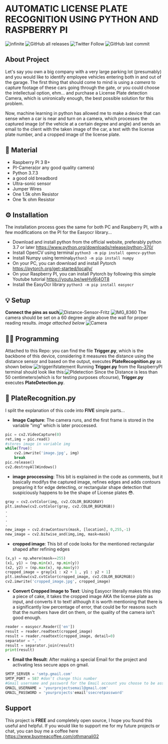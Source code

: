 # AUTOMATIC LICENSE PLATE RECOGNITION USING PYTHON AND RASPBERRY PI

![infinite](https://user-images.githubusercontent.com/73076057/130128647-5599ebfe-bea6-4b64-a501-c7fa32128bbd.png)
![GitHub all releases](https://img.shields.io/github/downloads/Othm01100001n/License-Plate-Recognition-Garage-Guardian-/total)                                                                         ![Twitter Follow](https://img.shields.io/twitter/follow/othmanali02?style=social)                                                                  ![GitHub last commit](https://img.shields.io/github/last-commit/Othm01100001n/License-Plate-Recognition-Garage-Guardian-)

## About Project
Let's say you own a big company with a very large parking lot (presumably) and you would like to identify employee vehicles entering both in and out of the garage. 
The first thing that should come to mind is using a *camera* to capture footage of these cars going through the gate, or you could choose the intellectual option, ehm... and purchase a License Plate detection Camera, which is unironically enough, the best possible solution for this problem.

                                    
Now, machine learning in python has allowed me to make a device that can sense when a car is near and turn on a camera, which processes the captured image (of the
vehicle at a certain degree and angle) and sends an email to the client with the taken image of the car, a text with the license plate number, and a cropped image of the license plate. 


## 🧬 Material
- Raspberry PI 3 B+
- PI-Camera(or any good quality camera)
- Python 3.7.3
- a good old breadbord
- Ultra-sonic sensor
- Jumper Wires
- One 1.5k ohm Resistor
- One 1k ohm Resistor                
                  
## ⚙️ Installation
The installation process goes the same for both PC and Raspberry PI, with a few modifications on the PI for the Easyocr library...
- Download and install python from the official website, preferably python 3.7 or later https://www.python.org/downloads/release/python-370/
- Install OpenCV using terminal `python3 -m pip install opencv-python`
- Install Numpy using terminal`python3 -m pip install numpy`
- On your PC, you can download and install Pytorch https://pytorch.org/get-started/locally/
- On your Raspberry PI, you can install Pytorch by following this simple Youtube tutorial https://youtu.be/weHvI6j4OT8
- Install the EasyOcr library `python3 -m pip install easyocr`
  
## 💡 Setup
**Connect the pins as such**![Distance-Sensor-Fritz](https://user-images.githubusercontent.com/73076057/130138629-15da5e84-b81e-402f-988d-feedf4035a4e.png)
![IMG_8360](https://user-images.githubusercontent.com/73076057/130138787-7685f5ff-9496-4cf4-a432-13eb5bad516c.jpg)
The camera should be set on a 60 degree angle above the wall for proper reading results. *image attached below*
![Camera](https://user-images.githubusercontent.com/73076057/130151109-495c0751-7d25-47fe-9fb6-b9621f553992.jpg)


## 👨‍💻 Programming
Attached to this Repo: you can find the file **Trigger.py**, which is the backbone of this device, considering it measures the distance using the distance sensor
and based on the output, executes **PlateRecognition.py** as shown below
![triggerifstatement](https://user-images.githubusercontent.com/73076057/130140573-c2b3a007-181d-40c6-80ff-2f08674e7ee2.png)
Running **Trigger.py** from the RaspberryPI terminal should look like this:![PIdetection](https://user-images.githubusercontent.com/73076057/130140927-12cc661b-a312-4345-8b51-9d3287d1c5b6.png)
Since the Distance is less than 50 centimeters(which is for testing purposes ofcourse), **Trigger.py** executes **PlateDetection.py**.
## 🐍 PlateRecognition.py
I split the explanation of this code into **FIVE** simple parts...
- **Image Capture**:
The camera runs, and the first frame is stored in the variable "img" which is later proccessed.
```python
pic = cv2.VideoCapture(0)
ret,img = pic.read()
#stores image in variable img
while(True):
    cv2.imwrite('image.jpg', img)
    break
pic.release()
cv2.destroyAllWindows()
```
- **image proccessing**: This bit is explained in the code as comments, but it basically modifys the captured image, refines edges and adds contours preparing it for edge detecting, or rectangular shape detection that suspiciously happens to be the shape of License plates 😳.
```python
gray = cv2.cvtColor(img, cv2.COLOR_BGR2GRAY)
plt.imshow(cv2.cvtColor(gray, cv2.COLOR_BGR2RGB))
.
.
.
.
new_image = cv2.drawContours(mask, [location], 0,255,-1)
new_image = cv2.bitwise_and(img,img, mask=mask)
```
- **cropped image**: This bit of code looks for the mentioned rectangular shaped after refining edges
```python
(x,y) = np.where(mask==255)
(x1, y1) = (np.min(x), np.min(y))
(x2, y2) = (np.max(x), np.max(y))
cropped_image = gray[x1 : x2 + 1 , y1 : y2 + 1]
plt.imshow(cv2.cvtColor(cropped_image, cv2.COLOR_BGR2RGB))
cv2.imwrite('cropped_image.jpg', cropped_image)
```
- **Convert Cropped Image to Text**: Using Easyocr literally makes this step a piece of cake, it takes the cropped image AKA the license plate as input, and converts it to text! although it is worth mentioning that there is a significantly low percentage of error, that could be for reasons such that the numbers have dirt on them, or the quality of the 
camera isn't good enough.
```python
reader = easyocr.Reader(['en'])
result = reader.readtext(cropped_image)
result = reader.readtext(cropped_image, detail=0)
separator = ", "
result = separator.join(result)
print(result)
```
- **Email the Result**: After making a special Email for the project and activating less secure apps on gmail.
```python
SMTP_SERVER = 'smtp.gmail.com'
SMTP_PORT = 587 #don't change this number
#Gmail username and password for the Email account you choose to be associated with your project, you have to enable less secure apps in order for it to work
GMAIL_USERNAME = 'yourprojectsemail@gmail.com'
GMAIL_PASSWORD = 'yourprojects'email'ssecretpassword'
```
## Support
This project is **FREE** and completely open source, I hope you found this useful and helpful. 
If you would like to support me for my future projects or chat, you can buy me a coffee here https://www.buymeacoffee.com/othmanali02
